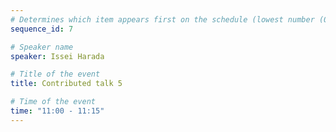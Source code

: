 ```yaml
---
# Determines which item appears first on the schedule (lowest number (0) appears first)
sequence_id: 7

# Speaker name
speaker: Issei Harada

# Title of the event
title: Contributed talk 5

# Time of the event
time: "11:00 - 11:15"
---
```

